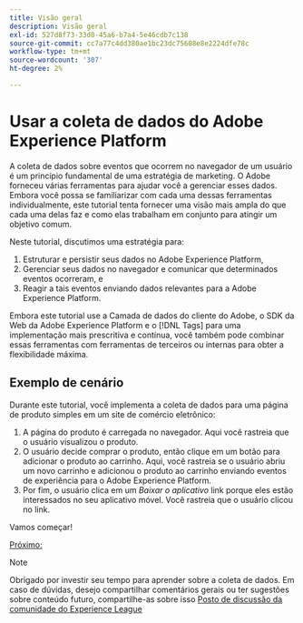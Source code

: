 ```yaml
---
title: Visão geral
description: Visão geral
exl-id: 527d8f73-33d0-45a6-b7a4-5e46cdb7c138
source-git-commit: cc7a77c4dd380ae1bc23dc75608e8e2224dfe78c
workflow-type: tm+mt
source-wordcount: '307'
ht-degree: 2%

---
```


# Usar a coleta de dados do Adobe Experience Platform

A coleta de dados sobre eventos que ocorrem no navegador de um usuário é um princípio fundamental de uma estratégia de marketing. O Adobe forneceu várias ferramentas para ajudar você a gerenciar esses dados. Embora você possa se familiarizar com cada uma dessas ferramentas individualmente, este tutorial tenta fornecer uma visão mais ampla do que cada uma delas faz e como elas trabalham em conjunto para atingir um objetivo comum.

Neste tutorial, discutimos uma estratégia para:

1. Estruturar e persistir seus dados no Adobe Experience Platform,
1. Gerenciar seus dados no navegador e comunicar que determinados eventos ocorreram, e
1. Reagir a tais eventos enviando dados relevantes para a Adobe Experience Platform.

Embora este tutorial use a Camada de dados do cliente do Adobe, o SDK da Web da Adobe Experience Platform e o [!DNL Tags] para uma implementação mais prescritiva e contínua, você também pode combinar essas ferramentas com ferramentas de terceiros ou internas para obter a flexibilidade máxima.

## Exemplo de cenário

Durante este tutorial, você implementa a coleta de dados para uma página de produto simples em um site de comércio eletrônico:

1. A página do produto é carregada no navegador. Aqui você rastreia que o usuário visualizou o produto.
1. O usuário decide comprar o produto, então clique em um botão para adicionar o produto ao carrinho. Aqui, você rastreia se o usuário abriu um novo carrinho e adicionou o produto ao carrinho enviando eventos de experiência para o Adobe Experience Platform.
1. Por fim, o usuário clica em um _Baixar o aplicativo_ link porque eles estão interessados no seu aplicativo móvel. Você rastreia que o usuário clicou no link.

Vamos começar!

[Próximo: ](structuring-your-data.md)

>[!NOTE]
>
>Obrigado por investir seu tempo para aprender sobre a coleta de dados. Em caso de dúvidas, desejo compartilhar comentários gerais ou ter sugestões sobre conteúdo futuro, compartilhe-as sobre isso [Posto de discussão da comunidade do Experience League](https://experienceleaguecommunities.adobe.com/t5/adobe-experience-platform-launch/tutorial-discussion-use-adobe-experience-platform-data/m-p/543877)
